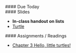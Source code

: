 <article class="due" markdown="block">
#### Due Today


</article>

<article class="slides" markdown="block">
#### Slides

* __In-class handout on lists__
* [Turtle](classes/21/turtle.html)

</article>

<article class="assignments" markdown="block">
#### Assignments / Readings		

* [Chapter 3 Hello, little turtles!](http://openbookproject.net/thinkcs/python/english3e/hello_little_turtles.html)

</article>
